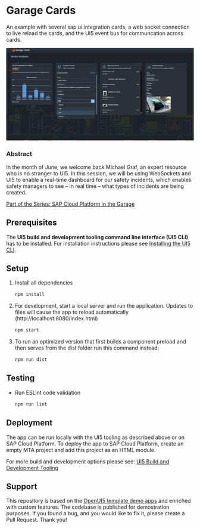 # Garage Cards

An example with several sap.ui.integration cards, a web socket connection to live reload the cards, and the UI5 event bus for communcation across cards.

![Screenshot](Screenshot.png)

### Abstract

In the month of June, we welcome back Michael Graf, an expert resource who is no stranger to UI5. In this session, we will be using WebSockets and UI5 to enable a real-time dashboard for our safety incidents, which enables safety managers to see – in real time – what types of incidents are being created.

[Part of the Series: SAP Cloud Platform in the Garage](https://event.on24.com/eventRegistration/EventLobbyServlet?target=reg20.jsp&partnerref=SD&eventid=2166620&sessionid=1&key=36E1F9989CAEE5DDCCFACEAD1FCA6329&regTag=761078&sourcepage=register)

## Prerequisites
The **UI5 build and development tooling command line interface (UI5 CLI)** has to be installed.
For installation instructions please see [Installing the UI5 CLI](https://github.com/SAP/ui5-tooling#installing-the-ui5-cli).

## Setup

1. Install all dependencies
    ```sh
    npm install
    ```

2. For development, start a local server and run the application. Updates to files will cause the app to reload automatically (http://localhost:8080/index.html)
    ```sh
    npm start
    ```
   
3. To run an optimized version that first builds a component preload and then serves from the dist folder run this command instead:
   ```sh
   npm run dist
    ```

## Testing
* Run ESLint code validation
    ```sh
    npm run lint
    ```

## Deployment

The app can be run locally with the UI5 tooling as described above or on SAP Cloud Platform.
To deploy the app to SAP Cloud Platform, create an empty MTA project and add this project as an HTML module.

For more build and development options please see: [UI5 Build and Development Tooling](https://github.com/SAP/ui5-tooling)

## Support

This repository is based on the [OpenUI5 template demo apps](https://openui5.hana.ondemand.com/#/demoapps) and enriched with custom features. 
The codebase is published for demostration purposes. If you found a bug, and you would like to fix it, please create a Pull Request. Thank you!
